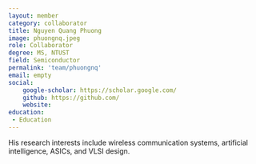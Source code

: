 ```yaml
---
layout: member
category: collaborator
title: Nguyen Quang Phuong
image: phuongnq.jpeg
role: Collaborator
degree: MS, NTUST
field: Semiconductor
permalink: 'team/phuongnq'
email: empty
social:
    google-scholar: https://scholar.google.com/
    github: https://github.com/
    website: 
education:
 - Education
---
```

His research interests include wireless communication systems, artificial intelligence, ASICs, and VLSI design.